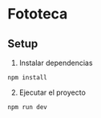 # Fototeca

## Setup

1. Instalar dependencias

`npm install`

2. Ejecutar el proyecto

`npm run dev`